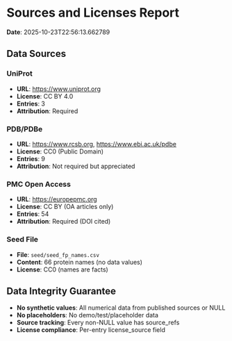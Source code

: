 # Sources and Licenses Report

**Date**: 2025-10-23T22:56:13.662789

## Data Sources

### UniProt

- **URL**: https://www.uniprot.org
- **License**: CC BY 4.0
- **Entries**: 3
- **Attribution**: Required

### PDB/PDBe

- **URL**: https://www.rcsb.org, https://www.ebi.ac.uk/pdbe
- **License**: CC0 (Public Domain)
- **Entries**: 9
- **Attribution**: Not required but appreciated

### PMC Open Access

- **URL**: https://europepmc.org
- **License**: CC BY (OA articles only)
- **Entries**: 54
- **Attribution**: Required (DOI cited)

### Seed File

- **File**: `seed/seed_fp_names.csv`
- **Content**: 66 protein names (no data values)
- **License**: CC0 (names are facts)

## Data Integrity Guarantee

- **No synthetic values**: All numerical data from published sources or NULL
- **No placeholders**: No demo/test/placeholder data
- **Source tracking**: Every non-NULL value has source_refs
- **License compliance**: Per-entry license_source field

